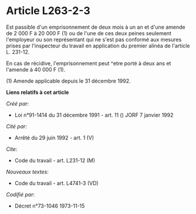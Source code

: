 # Article L263-2-3

Est passible d'un emprisonnement de deux mois à un an et d'une amende de 2 000 F à 20 000 F (1) ou de l'une de ces deux
peines seulement l'employeur ou son représentant qui ne s'est pas conformé aux mesures prises par l'inspecteur du travail en
application du premier alinéa de l'article L. 231-12.

En cas de récidive, l'emprisonnement peut ^etre porté à deux ans et l'amende à 40 000 F (1).

(1) Amende applicable depuis le 31 décembre 1992.

**Liens relatifs à cet article**

_Créé par_:

  - Loi n°91-1414 du 31 décembre 1991 - art. 11 () JORF 7 janvier 1992

_Cité par_:

  - Arrêté du 29 juin 1992 - art. 1 (V)

_Cite_:

  - Code du travail - art. L231-12 (M)

_Nouveaux textes_:

  - Code du travail - art. L4741-3 (VD)

_Codifié par_:

  - Décret n°73-1046 1973-11-15
